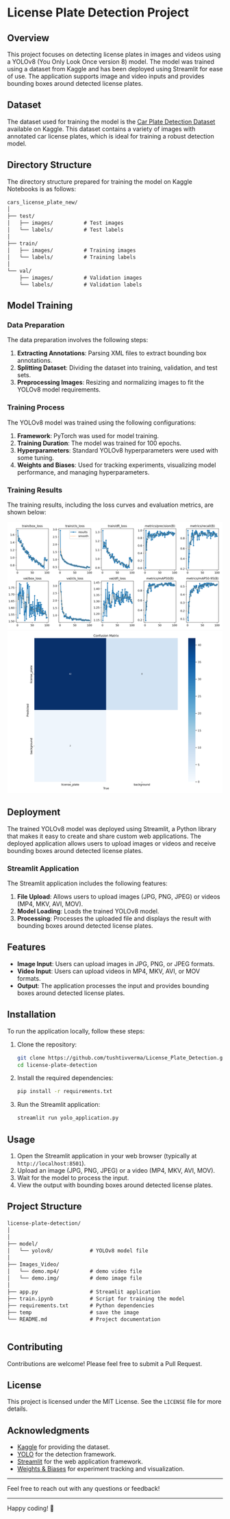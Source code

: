# License Plate Detection Project

## Overview

This project focuses on detecting license plates in images and videos using a YOLOv8 (You Only Look Once version 8) model. The model was trained using a dataset from Kaggle and has been deployed using Streamlit for ease of use. The application supports image and video inputs and provides bounding boxes around detected license plates.

## Dataset

The dataset used for training the model is the [Car Plate Detection Dataset](https://www.kaggle.com/datasets/andrewmvd/car-plate-detection) available on Kaggle. This dataset contains a variety of images with annotated car license plates, which is ideal for training a robust detection model.

## Directory Structure

The directory structure prepared for training the model on Kaggle Notebooks is as follows:

```
cars_license_plate_new/
│
├── test/
│   ├── images/          # Test images
│   └── labels/          # Test labels
│
├── train/
│   ├── images/          # Training images
│   └── labels/          # Training labels
│
└── val/
    ├── images/          # Validation images
    └── labels/          # Validation labels
```

## Model Training

### Data Preparation

The data preparation involves the following steps:

1. **Extracting Annotations**: Parsing XML files to extract bounding box annotations.
2. **Splitting Dataset**: Dividing the dataset into training, validation, and test sets.
3. **Preprocessing Images**: Resizing and normalizing images to fit the YOLOv8 model requirements.

### Training Process

The YOLOv8 model was trained using the following configurations:

1. **Framework**: PyTorch was used for model training.
2. **Training Duration**: The model was trained for 100 epochs.
3. **Hyperparameters**: Standard YOLOv8 hyperparameters were used with some tuning.
4. **Weights and Biases**: Used for tracking experiments, visualizing model performance, and managing hyperparameters.

### Training Results

The training results, including the loss curves and evaluation metrics, are shown below:

![Training and Validation Losses, Precision, Recall, and mAP](Images_Video/train2.png)
![Confusion Matrix](Images_Video/confusion_matrix.png)


## Deployment

The trained YOLOv8 model was deployed using Streamlit, a Python library that makes it easy to create and share custom web applications. The deployed application allows users to upload images or videos and receive bounding boxes around detected license plates.

### Streamlit Application

The Streamlit application includes the following features:

1. **File Upload**: Allows users to upload images (JPG, PNG, JPEG) or videos (MP4, MKV, AVI, MOV).
2. **Model Loading**: Loads the trained YOLOv8 model.
3. **Processing**: Processes the uploaded file and displays the result with bounding boxes around detected license plates.

## Features

- **Image Input**: Users can upload images in JPG, PNG, or JPEG formats.
- **Video Input**: Users can upload videos in MP4, MKV, AVI, or MOV formats.
- **Output**: The application processes the input and provides bounding boxes around detected license plates.

## Installation

To run the application locally, follow these steps:

1. Clone the repository:
   ```bash
   git clone https://github.com/tushtivverma/License_Plate_Detection.git
   cd license-plate-detection
   ```

2. Install the required dependencies:
   ```bash
   pip install -r requirements.txt
   ```

3. Run the Streamlit application:
   ```bash
   streamlit run yolo_application.py
   ```

## Usage

1. Open the Streamlit application in your web browser (typically at `http://localhost:8501`).
2. Upload an image (JPG, PNG, JPEG) or a video (MP4, MKV, AVI, MOV).
3. Wait for the model to process the input.
4. View the output with bounding boxes around detected license plates.

## Project Structure

```
license-plate-detection/
│
│
├── model/
│   └── yolov8/            # YOLOv8 model file
│ 
├── Images_Video/
│   └── demo.mp4/          # demo video file
│   └── demo.img/          # demo image file
│
├── app.py                 # Streamlit application
├── train.ipynb            # Script for training the model
├── requirements.txt       # Python dependencies
├── temp                   # save the image
└── README.md              # Project documentation


```

## Contributing

Contributions are welcome! Please feel free to submit a Pull Request.

## License

This project is licensed under the MIT License. See the `LICENSE` file for more details.

## Acknowledgments

- [Kaggle](https://www.kaggle.com/) for providing the dataset.
- [YOLO](https://pjreddie.com/darknet/yolo/) for the detection framework.
- [Streamlit](https://streamlit.io/) for the web application framework.
- [Weights & Biases](https://www.wandb.com/) for experiment tracking and visualization.

---

Feel free to reach out with any questions or feedback!

---

Happy coding! 🚀